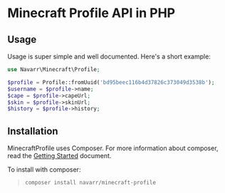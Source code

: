 # Minecraft Profile API in PHP

## Usage

Usage is super simple and well documented.  Here's a short example:

```php
use Navarr\Minecraft\Profile;

$profile = Profile::fromUuid('bd95beec116b4d37826c373049d3538b');
$username = $profile->name;
$cape = $profile->capeUrl;
$skin = $profile->skinUrl;
$history = $profile->history;
```

## Installation

MinecraftProfile uses Composer.  For more information about composer, read the [Getting Started](https://getcomposer.org/doc/00-intro.md) document.

To install with composer:

> `composer install navarr/minecraft-profile`

